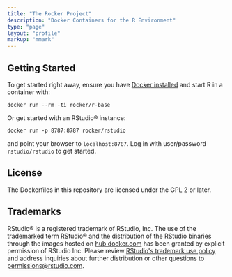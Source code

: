 ```yaml
---
title: "The Rocker Project"
description: "Docker Containers for the R Environment"
type: "page"
layout: "profile"
markup: "mmark"
---
```



## <i class="fa fa-rocket"></i> Getting Started ##

To get started right away, ensure you have [Docker installed](https://docs.docker.com/installation/) and start R in a container with: 

```
docker run --rm -ti rocker/r-base
```

Or get started with an RStudio® instance:

```
docker run -p 8787:8787 rocker/rstudio
```

and point your browser to `localhost:8787`.  Log in with user/password `rstudio/rstudio` to get started.


## <i class="fa fa-balance-scale"></i> License ##

The Dockerfiles in this repository are licensed under the GPL 2 or later.

##  <i class="fa fa-trademark"></i> Trademarks ##

RStudio® is a registered trademark of RStudio, Inc.  The use of the trademarked term RStudio® and the distribution of the RStudio binaries through the images hosted on [hub.docker.com](https://registry.hub.docker.com/) has been granted by explicit permission of RStudio Inc.  Please review [RStudio's trademark use policy](http://www.rstudio.com/about/trademark/) and address inquiries about further distribution or other questions to [permissions@rstudio.com](emailto:permissions@rstudio.com).


